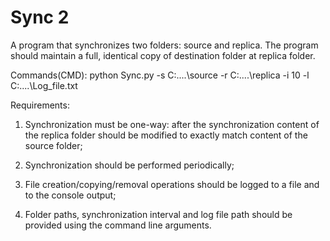 # Sync 2
  A program that synchronizes two folders: source and replica. The program should maintain a full, identical copy of destination folder at replica folder.

  Commands(CMD): 
  python Sync.py -s C:....\source -r C:....\replica -i 10  -l C:....\Log_file.txt
  
Requirements:

1. Synchronization must be one-way: after the synchronization content of the replica folder
should be modified to exactly match content of the source folder;

2. Synchronization should be performed periodically;

3. File creation/copying/removal operations should be logged to a file and to the console
output;

4. Folder paths, synchronization interval and log file path should be provided using the
command line arguments.

